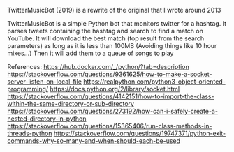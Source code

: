 TwitterMusicBot (2019) is a rewrite of the original that I wrote around 2013

TwitterMusicBot is a simple Python bot that monitors twitter for a hashtag.
It parses tweets containing the hashtag and search to find a match on YouTube.
It will download the best match (top result from the search parameters) as long as it is less than 100MB (Avoiding things like 10 hour mixes...)
Then it will add them to a queue of songs to play

References:
https://hub.docker.com/_/python/?tab=description
https://stackoverflow.com/questions/9361625/how-to-make-a-socket-server-listen-on-local-file
https://realpython.com/python3-object-oriented-programming/
https://docs.python.org/2/library/socket.html
https://stackoverflow.com/questions/4142151/how-to-import-the-class-within-the-same-directory-or-sub-directory
https://stackoverflow.com/questions/273192/how-can-i-safely-create-a-nested-directory-in-python
https://stackoverflow.com/questions/15365406/run-class-methods-in-threads-python
https://stackoverflow.com/questions/19747371/python-exit-commands-why-so-many-and-when-should-each-be-used